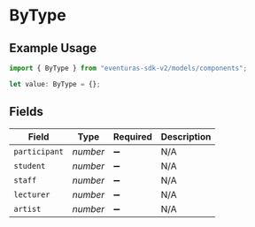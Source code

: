 # ByType

## Example Usage

```typescript
import { ByType } from "eventuras-sdk-v2/models/components";

let value: ByType = {};
```

## Fields

| Field              | Type               | Required           | Description        |
| ------------------ | ------------------ | ------------------ | ------------------ |
| `participant`      | *number*           | :heavy_minus_sign: | N/A                |
| `student`          | *number*           | :heavy_minus_sign: | N/A                |
| `staff`            | *number*           | :heavy_minus_sign: | N/A                |
| `lecturer`         | *number*           | :heavy_minus_sign: | N/A                |
| `artist`           | *number*           | :heavy_minus_sign: | N/A                |